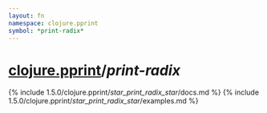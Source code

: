 ```yaml
---
layout: fn
namespace: clojure.pprint
symbol: *print-radix*
---
```


# [clojure.pprint](../)/*print-radix*

{% include 1.5.0/clojure.pprint/_star_print_radix_star_/docs.md %}
{% include 1.5.0/clojure.pprint/_star_print_radix_star_/examples.md %}

